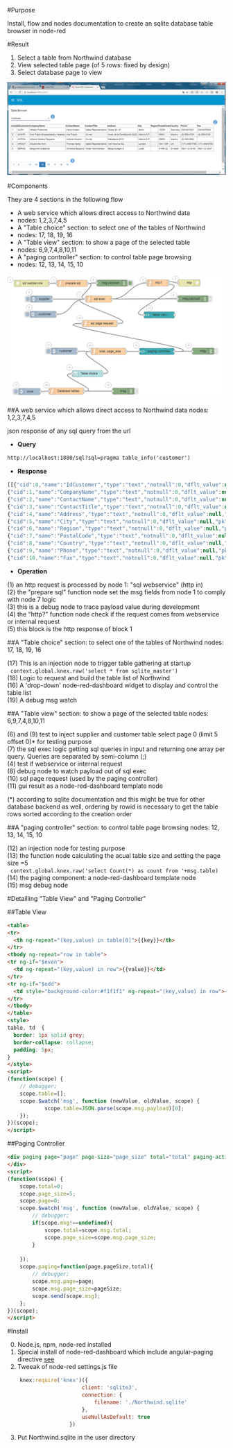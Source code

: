 #Purpose

Install, flow and nodes documentation to create an sqlite database table browser in node-red

#Result

1. Select a table from Northwind database
2. View selected table page (of 5 rows: fixed by design)
3. Select database page to view

![alt tag](https://raw.githubusercontent.com/gbrault/gistfiles/master/knex/knex.png)

#Components

They are 4 sections in the following flow

* A web service which allows direct access to Northwind data
 * nodes: 1,2,3,7,4,5
* A "Table choice" section: to select one of the tables of Northwind
 * nodes: 17, 18, 19, 16
* A "Table view" section: to show a page of the selected table
 * nodes: 6,9,7,4,8,10,11
* A "paging controller" section: to control table page browsing
 * nodes: 12, 13, 14, 15, 10

![alt tag](https://raw.githubusercontent.com/gbrault/gistfiles/39b80f3357924bf288ed1c9890c93ca0d0407c54/knex/knex%20flow.png)

##A web service which allows direct access to Northwind data
 nodes: 1,2,3,7,4,5
 
json response of any sql query from the url
* **Query**
```html 
http://localhost:1880/sql?sql=pragma table_info('customer') 
```
* **Response**
```javascript
[[{"cid":0,"name":"IdCustomer","type":"text","notnull":0,"dflt_value":null,"pk":1},
{"cid":1,"name":"CompanyName","type":"text","notnull":0,"dflt_value":null,"pk":0},
{"cid":2,"name":"ContactName","type":"text","notnull":0,"dflt_value":null,"pk":0},
{"cid":3,"name":"ContactTitle","type":"text","notnull":0,"dflt_value":null,"pk":0},
{"cid":4,"name":"Address","type":"text","notnull":0,"dflt_value":null,"pk":0},
{"cid":5,"name":"City","type":"text","notnull":0,"dflt_value":null,"pk":0},
{"cid":6,"name":"Region","type":"text","notnull":0,"dflt_value":null,"pk":0},
{"cid":7,"name":"PostalCode","type":"text","notnull":0,"dflt_value":null,"pk":0},
{"cid":8,"name":"Country","type":"text","notnull":0,"dflt_value":null,"pk":0},
{"cid":9,"name":"Phone","type":"text","notnull":0,"dflt_value":null,"pk":0},
{"cid":10,"name":"Fax","type":"text","notnull":0,"dflt_value":null,"pk":0}]]
```

* **Operation**

(1) an http request is processed by node 1: "sql webservice" (http in)<br/>
(2) the "prepare sql" function node set the msg fields from node 1 to comply with node 7 logic<br/>
(3) this is a debug node to trace payload value during development<br/>
(4) the "http?" function node check if the request comes from webservice or internal request<br/>
(5) this block is the http response of block 1<br/>

 
##A "Table choice" section: to select one of the tables of Northwind
 nodes: 17, 18, 19, 16
 
(17) This is an injection node to trigger table gathering at startup<br/>
      ``` context.global.knex.raw('select * from sqlite_master')```<br/>
(18) Logic to request and build the table list of Northwind<br/>
(16) A 'drop-down' node-red-dashboard widget to display and control the table list<br/>
(19) A debug msg watch<br/>
 
##A "Table view" section: to show a page of the selected table
 nodes: 6,9,7,4,8,10,11
 
(6) and (9) test to inject supplier and customer table select page 0 (limit 5 offset 0)* for testing purpose<br/>
(7) the sql exec logic getting sql queries in input and returning one array per query. Queries are separated by semi-column (;)<br/>
(4) test if webservice or internal request<br/>
(8) debug node to watch payload out of sql exec<br/>
(10) sql page request (used by the paging controller)<br/>
(11) gui result as a node-red-dashboard template node<br/>

(*) according to sqlite documentation and this might be true for other database backend as well, ordering by rowid is necessary to get the table rows sorted according to the creation order
 
##A "paging controller" section: to control table page browsing
 nodes: 12, 13, 14, 15, 10
 
(12) an injection node for testing purpose<br/>
(13) the function node calculating the acual table size and setting the page size =5<br/>
      ``` context.global.knex.raw('select Count(*) as count from '+msg.table)```<br/>
(14) the paging component: a node-red-dashboard template node<br/>
(15) msg debug node<br/>
 
#Detailling "Table View" and "Paging Controller"

##Table View

```html
<table>
<tr>
  <th ng-repeat="(key,value) in table[0]">{{key}}</th>
</tr>
<tbody ng-repeat="row in table">
<tr ng-if="$even">
  <td ng-repeat="(key,value) in row">{{value}}</td>
</tr>
<tr ng-if="$odd">
  <td style="background-color:#f1f1f1" ng-repeat="(key,value) in row">{{value}}</td>
</tr>
</tbody> 
</table>
<style>
table, td  {
  border: 1px solid grey;
  border-collapse: collapse;
  padding: 5px;
}
</style>
<script>
(function(scope) {
    // debugger;
    scope.table=[];
    scope.$watch('msg', function (newValue, oldValue, scope) {
            scope.table=JSON.parse(scope.msg.payload)[0];
    });
})(scope);    
</script>
```
##Paging Controller

```html
<div paging page="page" page-size="page_size" total="total" paging-action="paging(page, pageSize, total)">
</div> 
<script>
(function(scope) {
    scope.total=0;
    scope.page_size=5;
    scope.page=0;
    scope.$watch('msg', function (newValue, oldValue, scope) {
        // debugger;
        if(scope.msg!==undefined){
            scope.total=scope.msg.total;
            scope.page_size=scope.msg.page_size;
        }
            
    });
    scope.paging=function(page,pageSize,total){
        // debugger;
        scope.msg.page=page;
        scope.msg.page_size=pageSize;
        scope.send(scope.msg);
    };
})(scope); 
</script>
```

#Install

0. Node.js, npm, node-red installed
1. Special install of node-red-dashboard which include angular-paging directive [see](https://github.com/gbrault/node-red-dashboard)
2. Tweeak of node-red settings.js file
```javascript
	knex:require('knex')({
						client: 'sqlite3',
						connection: {
							filename: './Northwind.sqlite'
						},
						useNullAsDefault: true
					})
```
3. Put Northwind.sqlite in the user directory
